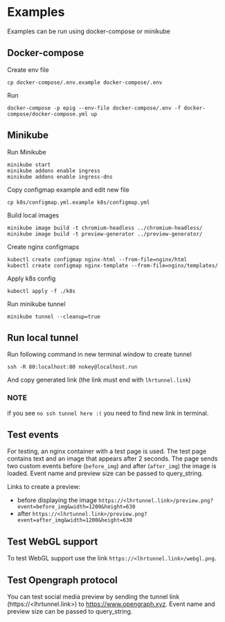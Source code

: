 # Examples

Examples can be run using docker-compose or minikube

## Docker-compose

Create env file

```shell
cp docker-compose/.env.example docker-compose/.env
```

Run

```shell
docker-compose -p epig --env-file docker-compose/.env -f docker-compose/docker-compose.yml up
```

## Minikube

Run Minikube

```shell
minikube start
minikube addons enable ingress
minikube addons enable ingress-dns
```

Copy configmap example and edit new file

```shell
cp k8s/configmap.yml.example k8s/configmap.yml
```

Build local images

```shell
minikube image build -t chromium-headless ../chromium-headless/
minikube image build -t preview-generator ../preview-generator/ 
```

Create nginx configmaps

```shell
kubectl create configmap nginx-html --from-file=nginx/html
kubectl create configmap nginx-template --from-file=nginx/templates/
```

Apply k8s config

```shell
kubectl apply -f ./k8s
```

Run minikube tunnel

```shell
minikube tunnel --cleanup=true
```

## Run local tunnel

Run following command in new terminal window to create tunnel

```shell
ssh -R 80:localhost:80 nokey@localhost.run
```

And copy generated link (the link must end with `lhrtunnel.link`)

### NOTE

if you see `no ssh tunnel here :(` you need to find new link in terminal.

## Test events

For testing, an nginx container with a test page is used. The test page contains text and an image that appears after 2
seconds. The page sends two custom events before (`before_img`) and
after (`after_img`) the image is loaded. Event name and preview size can be passed to query_string.

Links to create a preview:

- before displaying the image `https://<lhrtunnel.link>/preview.png?event=before_img&width=1200&height=630`
- after `https://<lhrtunnel.link>/preview.png?event=after_img&width=1200&height=630`

## Test WebGL support

To test WebGL support use the link `https://<lhrtunnel.link>/webgl.png`.

## Test Opengraph protocol

You can test social media preview by sending the tunnel link (https://<lhrtunnel.link>) to https://www.opengraph.xyz.
Event name and preview size can be passed to query_string.